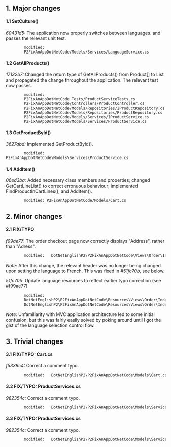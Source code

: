 ## 1. Major changes
#### 1.1 SetCulture()
_60431d5:_ The application now properly switches between languages. and passes the relevant unit test.

```
        modified:
        P2FixAnAppDotNetCode/Models/Services/LanguageService.cs
```
#### 1.2 GetAllProducts()
_17132b7:_ Changed the return type of GetAllProducts() from Product[] to List<Product> and propagated the change throughout the application. The relevant test now passes.   

```
        modified: 
        P2FixAnAppDotNetCode.Tests/ProductServiceTests.cs
        P2FixAnAppDotNetCode/Controllers/ProductController.cs
        P2FixAnAppDotNetCode/Models/Repositories/IProductRepository.cs
        P2FixAnAppDotNetCode/Models/Repositories/ProductRepository.cs
        P2FixAnAppDotNetCode/Models/Services/IProductService.cs
        P2FixAnAppDotNetCode/Models/Services/ProductService.cs
```

#### 1.3 GetProductById()
_3627abd:_ Implemented GetProductById().

```
        modified:    P2FixAnAppDotNetCode\Models\Services\ProductService.cs
```

#### 1.4 AddItem()
_06ed3ba:_ Added necessary class members and properties; changed GetCartLineList() to correct erronuous behaviour; implemented FindProductInCartLines(), and AddItem().
```diff
        modified: P2FixAnAppDotNetCode/Models/Cart.cs
```

## 2. Minor changes
#### 2.1 FIX/TYPO
_f99ae77_: The order checkout page now correctly displays "Address", rather than "Adress".
```diff
        modified:   DotNetEnglishP2\P2FixAnAppDotNetCode\Views\Order\Index.cshtml
``` 

_Note:_ After this change, the relevant header was no longer being changed upon setting the language to French. This was fixed in #_51fc70b_, see below.

_51fc70b_: Update language resources to reflect earlier typo correction (see #f99ae77)
```diff
        modified:
        DotNetEnglishP2\P2FixAnAppDotNetCode\Resources\Views\Order\Index.en.resx
        DotNetEnglishP2\P2FixAnAppDotNetCode\Resources\Views\Order\Index.fr.resx
```

_Note:_ Unfamiliarity with MVC application architecture led to some initial confusion, but this was fairly easily solved by poking around until I got the gist of the language selection control flow.

## 3. Trivial changes
#### 3.1 FIX/TYPO: Cart.cs
_f5339c4:_ Correct a comment typo. 
```diff
        modified:   DotNetEnglishP2\P2FixAnAppDotNetCode\Models\Cart.cs
```

#### 3.2 FIX/TYPO: ProductServices.cs
_982354c:_ Correct a comment typo.
```diff
        modified:   DotNetEnglishP2\P2FixAnAppDotNetCode\Models\Services\ProductService.cs
```

#### 3.3 FIX/TYPO: ProductServices.cs
_982354c:_ Correct a comment typo.
```diff
        modified:   DotNetEnglishP2\P2FixAnAppDotNetCode\Models\Services\ProductService.cs
```
